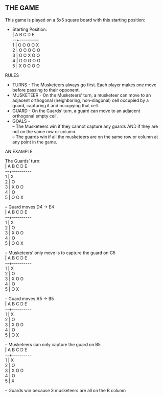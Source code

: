 ## THE GAME

This game is played on a 5x5 square board with this starting position:

* Starting Position: <br />
  | A B C D E <br />
--+---------- <br />
1 | O O O O X <br />
2 | O O O O O <br />
3 | O O X O O <br />
4 | O O O O O <br />
5 | X O O O O <br />


RULES
* TURNS - The Musketeers always go first. Each player makes one move before passing to their opponent.
* MUSKETEER - On the Musketeers’ turn, a musketeer can move to an adjacent orthogonal (neighboring,
non-diagonal) cell occupied by a guard, capturing it and occupying that cell.
* GUARD - On the Guards’ turn, a guard can move to an adjacent orthogonal empty cell.
* GOALS - <br />
– The Musketeers win if they cannot capture any guards AND if they are not on the same row or column. <br />
– The guards win if all the musketeers are on the same row or column at any point in the game.

AN EXAMPLE

The Guards’ turn: <br />
  | A B C D E <br />
--+---------- <br />
1 |   X <br />
2 |       O <br />
3 |   X   O O <br />
4 |       O <br />
5 | O   O X <br />


– Guard moves D4 → E4 <br />
  | A B C D E <br />
--+---------- <br />
1 |   X <br />
2 |       O <br />
3 |   X   O O <br />
4 |         O <br />
5 | O   O X <br />

– Musketeers’ only move is to capture the guard on C5 <br />
  | A B C D E <br />
--+---------- <br />
1 |   X <br />
2 |       O <br />
3 |   X   O O <br />
4 |         O <br />
5 | O   X <br />

– Guard moves A5 → B5 <br />
  | A B C D E <br />
--+---------- <br />
1 |   X <br />
2 |       O <br />
3 |   X   O O <br />
4 |         O <br />
5 |   O X <br />

– Musketeers can only capture the guard on B5 <br />
  | A B C D E <br />
--+---------- <br />
1 |   X <br />
2 |       O <br />
3 |   X   O O <br />
4 |         O <br />
5 |   X <br />

– Guards win because 3 musketeers are all on the B column